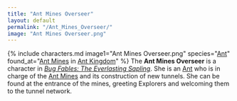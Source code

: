```yaml
---
title: "Ant Mines Overseer"
layout: default
permalink: "/Ant_Mines_Overseer/"
image: "Ant Mines Overseer.png"
---
```

{% include characters.md image1="Ant Mines Overseer.png" species="[Ant](/Ant)" found_at="[Ant Mines](/Ant_Mines) in [Ant Kingdom](/Ant_Kingdom)" %}
The **Ant Mines Overseer** is a character in *[Bug Fables: The Everlasting Sapling](/Bug_Fables:_The_Everlasting_Sapling)*. She is an [Ant](/Ant) who is in charge of the [Ant Mines](/Ant_Mines) and its construction of new tunnels. She can be found at the entrance of the mines, greeting Explorers and welcoming them to the tunnel network.